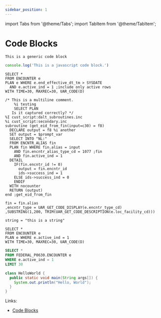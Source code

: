 ```yaml
---
sidebar_position: 1
---
```


import Tabs from '@theme/Tabs';
import TabItem from '@theme/TabItem';

# Code Blocks

```jsx title="generic code block"
This is a generic code block
```

```js title="javascript"
console.log('This is a javascript code block.')
```

```ccl title="CCL"
SELECT *
FROM ENCOUNTER e
PLAN e WHERE e.end_effective_dt_tm > SYSDATE
  AND e.active_ind = 1 ;include only active rows
WITH TIME=30, MAXREC=30, UAR_CODE(D)
```

```ccl title="subroutine" showLineNumbers
/* This is a multiline comment.
    %i testing
    SELECT PLAN
   Is it captured correctly? */
%I cust_script:dalt_subroutines.inc
%i cust_script:secondary.inc
subroutine (get_eid_from_fin(input=c30) = f8)
  DECLARE output = f8 %i another
  SET output = $prompt_var
  SELECT INTO "NL:"
  FROM ENCNTR_ALIAS fin
  PLAN fin WHERE fin.alias = input
    AND fin.encntr_alias_type_cd = 1077 ;fin
    AND fin.active_ind = 1
  DETAIL
    IF(fin.encntr_id != 0)
      output = fin.encntr_id
      ids->success_ind = 1
    ELSE ids->success_ind = 0
    ENDIF
  WITH nocounter
  RETURN (output)
end ;get_eid_from_fin

fin = fin.alias
,encntr_type = UAR_GET_CODE_DISPLAY(e.encntr_type_cd)
,SUBSTRING(1,200, TRIM(UAR_GET_CODE_DESCRIPTION(e.loc_facility_cd)))

string = "this is a string"
```


<Tabs>
<TabItem value="ccl" label="CCL">

```ccl
SELECT *
FROM ENCOUNTER e
PLAN e WHERE e.active_ind = 1
WITH TIME=30, MAXREC=30, UAR_CODE(D)
```

</TabItem>
<TabItem value="sql" label="SQL">

```sql
SELECT *
FROM FEDERAL_P0630.ENCOUNTER e
WHERE e.active_ind = 1
LIMIT 30
```

</TabItem>
<TabItem value="java" label="Java">

```java
class HelloWorld {
  public static void main(String args[]) {
    System.out.println("Hello, World");
  }
}
```

</TabItem>
</Tabs>

Links:
 - [Code Blocks](https://docusaurus.io/docs/markdown-features/code-blocks)
